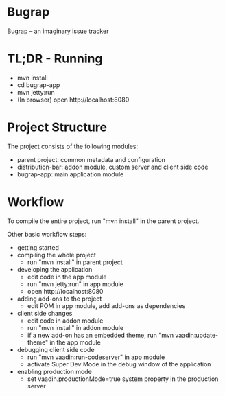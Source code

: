 Bugrap
==============

Bugrap – an imaginary issue tracker


TL;DR - Running
===============
- mvn install
- cd bugrap-app
- mvn jetty:run
- (In browser) open http://localhost:8080

Project Structure
=================

The project consists of the following modules:

- parent project: common metadata and configuration
- distribution-bar: addon module, custom server and client side code 
- bugrap-app: main application module

Workflow
========

To compile the entire project, run "mvn install" in the parent project.

Other basic workflow steps:

- getting started
- compiling the whole project
  - run "mvn install" in parent project
- developing the application
  - edit code in the app module
  - run "mvn jetty:run" in app module
  - open http://localhost:8080
- adding add-ons to the project
  - edit POM in app module, add add-ons as dependencies
- client side changes
  - edit code in addon module
  - run "mvn install" in addon module
  - if a new add-on has an embedded theme, run "mvn vaadin:update-theme" in the app module
- debugging client side code
  - run "mvn vaadin:run-codeserver" in app module
  - activate Super Dev Mode in the debug window of the application
- enabling production mode
  - set vaadin.productionMode=true system property in the production server

